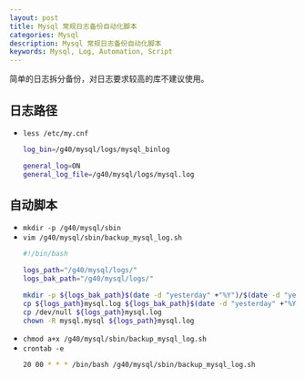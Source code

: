 ```yaml
---
layout: post
title: Mysql 常规日志备份自动化脚本
categories: Mysql
description: Mysql 常规日志备份自动化脚本
keywords: Mysql, Log, Automation, Script
---
```



简单的日志拆分备份，对日志要求较高的库不建议使用。

## 日志路径
- `less /etc/my.cnf`
  ```bash
  log_bin=/g40/mysql/logs/mysql_binlog
  
  general_log=ON
  general_log_file=/g40/mysql/logs/mysql.log
  ```


## 自动脚本
- `mkdir -p /g40/mysql/sbin`
- `vim /g40/mysql/sbin/backup_mysql_log.sh`
  ```bash
  #!/bin/bash
  
  logs_path="/g40/mysql/logs/"
  logs_bak_path="/g40/mysql/logs/"
  
  mkdir -p ${logs_bak_path}$(date -d "yesterday" +"%Y")/$(date -d "yesterday" +"%m")/
  cp ${logs_path}mysql.log ${logs_bak_path}$(date -d "yesterday" +"%Y")/$(date -d "yesterday" +"%m")/mysql_$(date -d "yesterday" +"%Y%m%d").log
  cp /dev/null ${logs_path}mysql.log
  chown -R mysql.mysql ${logs_path}mysql.log
  ```
- `chmod a+x /g40/mysql/sbin/backup_mysql_log.sh`
- `crontab -e`
  ```bash
  20 00 * * * /bin/bash /g40/mysql/sbin/backup_mysql_log.sh
  ```
